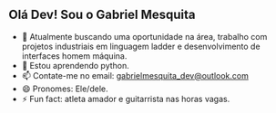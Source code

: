 ## Olá Dev! Sou o Gabriel Mesquita

- 🔭 Atualmente buscando uma oportunidade na área, trabalho com projetos industriais em linguagem ladder
e desenvolvimento de interfaces homem máquina.
- 🌱 Estou aprendendo python.
- 📫 Contate-me no email: gabrielmesquita_dev@outlook.com
- 😄 Pronomes: Ele/dele.
- ⚡ Fun fact: atleta amador e guitarrista nas horas vagas.
